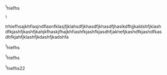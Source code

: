 <sup>1</sup>hiefhs

<sup>1</sup>

trhiefhsajkhflasjndflasnfklasjfjklahsdfjkhasdfjkhasdfjhaslkdfhjjkaldshfjklashdfkjashfjkashfjkahjkfhaskjfhajkhfiashfkjashfkjasdhfjakhefjkashdfkjashdfkasdhfkjahfjklashfjkdashfjkadshfa

<sup>1</sup>hiefhs

<sup>1</sup>hiefhs

<sup>1</sup>hiefhs22